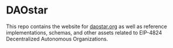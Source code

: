 # DAOstar 

This repo contains the website for [daostar.org](daostar.org) as well as reference implementations, schemas, and other assets related to EIP-4824 Decentralized Autonomous Organizations.

